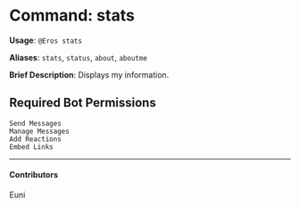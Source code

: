 # Command: stats


**Usage**: `@Eros stats `

**Aliases**: `stats`, `status`, `about`, `aboutme`

**Brief Description**: Displays my information.



## Required Bot Permissions

```
Send Messages
Manage Messages
Add Reactions
Embed Links
```


---

#### Contributors


Euni
